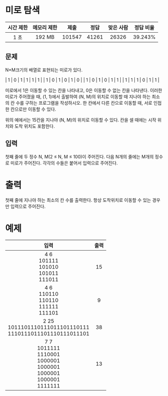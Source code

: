 # 미로 탐색
| 시간 제한 | 메모리 제한 | 제출 | 정답 | 맞은 사람 | 정답 비율 |
| :---: | :-----: | :------: | :-----: | :-----: | :-------: |
| 1 초 | 192 MB | 101547 | 41261 | 26326 | 39.243% |

## 문제
N×M크기의 배열로 표현되는 미로가 있다.

| 1 | 0 | 1 | 1 | 1 | 1 |
| 1 | 0 | 1 | 0 | 1 | 0 |
| 1	| 0	| 1	| 0	| 1	| 1 |
| 1 | 1 | 1	| 0	| 1	| 1  |

미로에서 1은 이동할 수 있는 칸을 나타내고, 0은 이동할 수 없는 칸을 나타낸다. 이러한 미로가 주어졌을 때, (1, 1)에서 출발하여 (N, M)의 위치로 이동할 때 지나야 하는 최소의 칸 수를 구하는 프로그램을 작성하시오. 한 칸에서 다른 칸으로 이동할 때, 서로 인접한 칸으로만 이동할 수 있다.

위의 예에서는 15칸을 지나야 (N, M)의 위치로 이동할 수 있다. 칸을 셀 때에는 시작 위치와 도착 위치도 포함한다.

## 입력
첫째 줄에 두 정수 N, M(2 ≤ N, M ≤ 100)이 주어진다. 다음 N개의 줄에는 M개의 정수로 미로가 주어진다. 각각의 수들은 붙어서 입력으로 주어진다.

# 출력
첫째 줄에 지나야 하는 최소의 칸 수를 출력한다. 항상 도착위치로 이동할 수 있는 경우만 입력으로 주어진다.

# 예제
| 입력 | 출력 |
| :-----------------------------------: | :---: |
| 4 6<br/>101111<br/>101010<br/>101011<br/>111011 | 15 |
| 4 6<br/>110110<br/>110110<br/>111111<br/>111101 | 9 |
| 2 25<br/>1011101110111011101110111<br/>1110111011101110111011101 | 38 |
| 7 7<br/>1011111<br/>1110001<br/>1000001<br/>1000001<br/>1000001<br/>1000001<br/>1111111 | 13 |